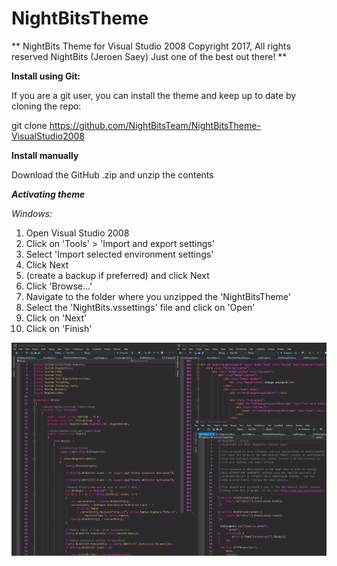 # NightBitsTheme
**
NightBits Theme for Visual Studio 2008
Copyright 2017, All rights reserved
NightBits (Jeroen Saey)
Just one of the best out there!
**

**Install using Git:**

If you are a git user, you can install the theme and keep up to date by cloning the repo:

git clone https://github.com/NightBitsTeam/NightBitsTheme-VisualStudio2008

**Install manually**

Download the GitHub .zip and unzip the contents

<b><em>Activating theme</em></b>

<em>Windows:</em>


1. Open Visual Studio 2008
2. Click on 'Tools'  > 'Import and export settings'
3. Select 'Import selected environment settings'
4. Click Next
5. (create a backup if preferred) and click Next
6. Click 'Browse...'
7. Navigate to the folder where you unzipped the 'NightBitsTheme'
8. Select the 'NightBits.vssettings' file and click on 'Open'
9. Click on 'Next'
10. Click on 'Finish'

![preview](/visualstudio.png)